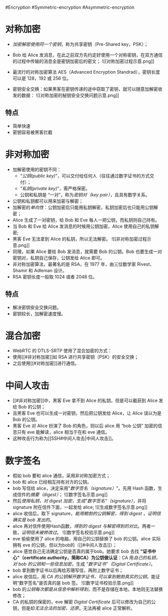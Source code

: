 #Encryption #Symmetric-encryption #Asymmetric-encryption
# 对称加密
- *加密解密使用同一个密钥*，称为共享密钥（Pre-Shared key，PSK）；
- Bob 给 Alice 发消息，在此之前双方先约定好使用一个对称密钥，在双方通信的过程中传输的消息全是密钥加密后的密文；
![[对称加密过程示意.png]]

- 最流行的对称加密算法 AES（Advanced Encryption Standrad），密钥长度可以是 128，192 或 256 位。
- 密钥安全交换：如果黑客在密钥传递的途中窃取了密钥，就可以随意加解密收发的数据：
![[对称加密的秘钥安全交换问题示意.png]]

## 特点
- 简单快速
- 密钥容易被黑客拦截


# 非对称加密
- 加解密使用的密钥不同：
	-  “*公钥(public key)*”，可以交付给任何人（往往通过数字证书的方式交付）；
	-  “*私钥(private key)*”，需严格保密。
	- 公钥和私钥是 “一对”，称为*密钥对（key pair）*，且具有数学关系。
- 公钥和私钥都可以用来加密与解密；
- 加解密的*单向性*：公钥加密后只能用私钥解密，私钥加密后也只能用公钥解密；
- Alice 生成了一对密钥，给 Bob 和 Eve 每人一把公钥，而私钥则自己持有。
- 当 Bob 和 Eve 给 Alice 发消息的时候用公钥加密，Alice 使用自己的私钥解密;
- 黑客 Eve 无法拿到 Alice 的私钥，所以无法解密。
![[非对称加密过程示意.png]]
- 同理，如果 Alice 要给 Bob 发消息，就需要 Bob 的公钥。Bob 也要生成一对密钥对，私钥自己保存，公钥发给 Alice 即可。
- 非对称加密算法，最著名的是 RSA，在 1977 年，由三位数学家 Rivest、Shamir 和 Adleman 设计。
- RSA 密钥长度一般取 1024 或者 2048 位。

## 特点
- 解决密钥安全交换问题。
- 密钥较长，加解密速度慢。



# 混合加密
- WebRTC 的 DTLS-SRTP 使用了混合加密的方式：
- 使用[[#非对称加密]]如 RSA 进行共享密钥（PSK）的安全交换；
- 之后使用[[#对称加密]]进行通信。

# 中间人攻击
- [[#非对称加密]]中，黑客 Eve 拿不到 Alice 的私钥，但是可以截获到 Alice 发给 Bob 的公钥；
- 且黑客 Eve 也可以生成一对密钥，然后把公钥发给 Alice，让 Alice 误以为是 Bob 的公钥。
- 黑客 Eve 对 Alice 扮演了 Bob 的角色，则以后 alice 用 “bob 公钥” 加密的信息只有 eve 能解读，alice 相当于在和 eve 通信。
- 这种攻击行为称为[[SSH#中间人攻击|中间人攻击]]。


# 数字签名
- 假如 bob 要和 alice 通信，采用非对称加密方式；
- bob 和 alice 已经相互持有对方的公钥。
- bob 写信给 alice，决定采用"*数字签名（signature）*"。先用 Hash 函数，生成信件的*摘要（digest）*；
![[数字签名示意.png]]
- 然后*使用私钥，对 digest 加密，生成"数字签名"（signature）*，并将 signature 附在信件下面，一起发给 alice;
![[生成数字签名示意.png]]
- alice 收信后，取下 signature，*能用鲍勃的公钥解密，得到 digest* ，*证明信确实是 bob 发出的*。
- alice 再对信件使用Hash函数，*得到的 digest 与解密得到的对比*。两者一致，*证明信未被修改过*。
![[数字签名校验示意.png]]
- eve 偷偷使用了 alice 的电脑，用自己的公钥替换了 bob 的公钥。alice 实际拥有 eve 的公钥，但以为bob的（[[#中间人攻击]]）；
- alice 感觉自己无法确定公钥是否真的属于bob。她要求 bob 去找 **"证书中心"（certificate authority，简称CA）为公钥做认证**：CA 用*自己的私钥，对 bob 的公钥和一些信息加密*，生成 *"数字证书"（Digital Certificate）*。
- bob 拿到数字证书以后再给苏珊写信，再附上数字证书；
- alice 收信后，用 *CA 的公钥解开数字证书，可以拿到鲍勃真实的公钥*，能证明"数字签名"是否真的是 bob 签。
![[数字证书校验示意.png]]
- bob 的*公钥每次都是从信息中解析得到*，而不是存储在本地，本地则无法替换修改；
- CA 的私钥的保密的，eve 解密 *Digital Certificate* 后可以修改为自己的公钥，但是却*无法合法的加密、还原*，无法再被 alice 正常解析。
